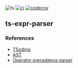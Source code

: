 ![ts](https://badgen.net/badge/Built%20With/TypeScript/blue)
[![ci](https://github.com/2bfe26/ts-expr-parser/actions/workflows/ci.yaml/badge.svg?branch=master)](https://github.com/2bfe26/ts-expr-parser/actions/workflows/ci.yaml)
[![codecov](https://codecov.io/gh/2bfe26/ts-expr-parser/branch/master/graph/badge.svg?token=GG4WPCVPGZ)](https://codecov.io/gh/2bfe26/ts-expr-parser)

## ts-expr-parser

### References

- [TSoding](https://www.youtube.com/watch?v=Yjgh7bfh2FU)
- [AST](https://en.wikipedia.org/wiki/Abstract_syntax_tree)
- [Operator precedence parser](https://en.wikipedia.org/wiki/Operator-precedence_parser)
